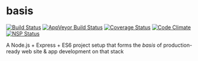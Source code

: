 # basis
[![Build Status](https://travis-ci.org/warebrained/basis.svg?branch=master)](https://travis-ci.org/warebrained/basis) [![AppVeyor Build Status](https://ci.appveyor.com/api/projects/status/y9frdmgti2eujjyd?svg=true)](https://ci.appveyor.com/project/justinware/basis) [![Coverage Status](https://coveralls.io/repos/github/warebrained/basis/badge.svg?branch=master)](https://coveralls.io/github/warebrained/basis?branch=master) [![Code Climate](https://codeclimate.com/github/warebrained/basis/badges/gpa.svg)](https://codeclimate.com/github/warebrained/basis) [![NSP Status](https://nodesecurity.io/orgs/warebrained/projects/657d1c70-5786-4d65-b41e-44f52b65787d/badge)](https://nodesecurity.io/orgs/warebrained/projects/657d1c70-5786-4d65-b41e-44f52b65787d)

A Node.js + Express + ES6 project setup that forms the *basis* of production-ready web site & app development on that stack
